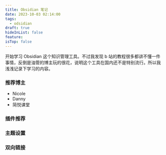 ```yaml
---
title: Obsidian 笔记
date: 2023-10-03 02:14:00
tags:
  - odsidian
draft: true
hideInList: false
feature: 
isTop: false
---
```



开始学习 Obsidian 这个知识管理工具。不过我发现 b 站的教程很多都讲不懂一件事情，反倒是油管的博主玩的很花，说明这个工具在国内还不是特别流行。所以我浅浅记录下学习的内容。

### 推荐博主
- Nicole
- Danny
- 简悦课堂

### 插件推荐




### 主题设置


### 双向链接




<!--more-->